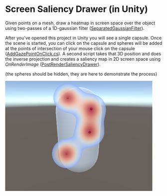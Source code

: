 # Screen Saliency Drawer (in Unity)
Given points on a mesh, draw a heatmap in screen space over the object using two-passes of a 1D-gaussian filter ([SeparatedGaussianFilter](Assets/Shaders/SeparatedGaussianFilter)).

After you've opened this project in Unity you will see a single capsule. Once the scene is started, you can click on the capsule and spheres will be added at the points of intersection of your mouse click on the capsule ([AddGazePointOnClick.cs](Assets/Scripts/AddGazePointOnClick.cs)).
A second script takes that 3D position and does the inverse projection and creates a saliency map in 2D screen space using *OnRenderImage* ([PostRenderSaliencyDrawer](Assets/Scripts/PostRenderSaliencyDrawer)).

(the spheres should be hidden, they are here to demonstrate the process)

![example](example.png)